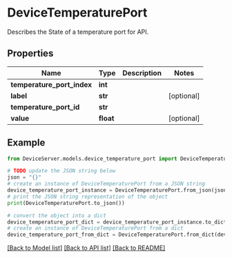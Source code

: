 # DeviceTemperaturePort

Describes the State of a temperature port for API.

## Properties

Name | Type | Description | Notes
------------ | ------------- | ------------- | -------------
**temperature_port_index** | **int** |  | 
**label** | **str** |  | [optional] 
**temperature_port_id** | **str** |  | 
**value** | **float** |  | [optional] 

## Example

```python
from DeviceServer.models.device_temperature_port import DeviceTemperaturePort

# TODO update the JSON string below
json = "{}"
# create an instance of DeviceTemperaturePort from a JSON string
device_temperature_port_instance = DeviceTemperaturePort.from_json(json)
# print the JSON string representation of the object
print(DeviceTemperaturePort.to_json())

# convert the object into a dict
device_temperature_port_dict = device_temperature_port_instance.to_dict()
# create an instance of DeviceTemperaturePort from a dict
device_temperature_port_from_dict = DeviceTemperaturePort.from_dict(device_temperature_port_dict)
```
[[Back to Model list]](../README.md#documentation-for-models) [[Back to API list]](../README.md#documentation-for-api-endpoints) [[Back to README]](../README.md)


